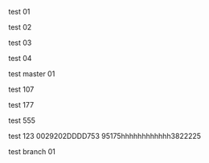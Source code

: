 test 01

test 02

test 03

test 04

test master 01

test 107

test 177

test 555

test 123 0029202DDDD753
95175hhhhhhhhhhhh3822225

test branch 01
